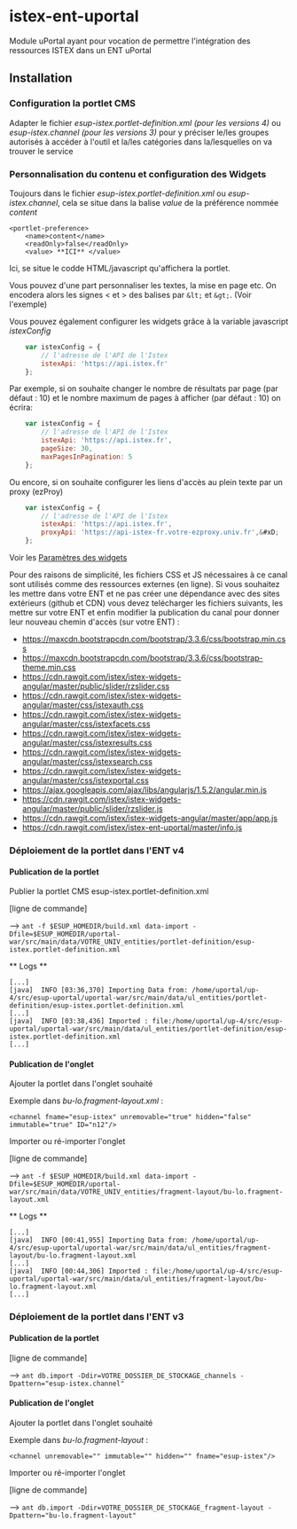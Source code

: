 # istex-ent-uportal

Module uPortal ayant pour vocation de permettre l'intégration des ressources ISTEX dans un ENT uPortal

## Installation

### Configuration la portlet CMS

Adapter le fichier *esup-istex.portlet-definition.xml (pour les versions 4)* ou *esup-istex.channel (pour les versions 3)* pour y préciser le/les groupes autorisés à accéder à l'outil et la/les catégories dans la/lesquelles on va trouver le service

### Personnalisation du contenu et configuration des Widgets

Toujours dans le fichier *esup-istex.portlet-definition.xml* ou *esup-istex.channel*, cela se situe dans la balise *value* de la préférence nommée *content*

    <portlet-preference>
        <name>content</name>
        <readOnly>false</readOnly>
        <value> **ICI** </value>

Ici, se situe le codde HTML/javascript qu'affichera la portlet. 

Vous pouvez d'une part personnaliser les textes, la mise en page etc. On encodera alors les signes < et > des balises par `&lt;` et `&gt;`. (Voir l'exemple)

Vous pouvez également configurer les widgets grâce à la variable javascript *istexConfig*

```javascript
    var istexConfig = {
        // l'adresse de l'API de l'Istex
        istexApi: 'https://api.istex.fr'
    };
```

Par exemple, si on souhaite changer le nombre de résultats par page (par défaut : 10) et le nombre maximum de pages à afficher (par défaut : 10) on écrira:
    
```javascript
    var istexConfig = {
        // l'adresse de l'API de l'Istex
        istexApi: 'https://api.istex.fr',
        pageSize: 30,
        maxPagesInPagination: 5
    };
```

Ou encore, si on souhaite configurer les liens d'accès au plein texte par un proxy (ezProy)
    
```javascript
    var istexConfig = {
        // l'adresse de l'API de l'Istex
        istexApi: 'https://api.istex.fr',
        proxyApi: 'https://api-istex-fr.votre-ezproxy.univ.fr',&#xD;			  
    };
```

Voir les [Paramètres des widgets](https://github.com/istex/istex-widgets-angular#param%C3%A8tres-des-widgets)

Pour des raisons de simplicité, les fichiers CSS et JS nécessaires à ce canal sont utilisés comme des ressources externes (en ligne).
Si vous souhaitez les mettre dans votre ENT et ne pas créer une dépendance avec des sites extérieurs (github et CDN) 
vous devez telécharger les fichiers suivants, les mettre sur votre ENT et enfin modifier la publication du canal pour donner leur nouveau chemin d'accès (sur votre ENT) : 
 * https://maxcdn.bootstrapcdn.com/bootstrap/3.3.6/css/bootstrap.min.css
 * https://maxcdn.bootstrapcdn.com/bootstrap/3.3.6/css/bootstrap-theme.min.css
 * https://cdn.rawgit.com/istex/istex-widgets-angular/master/public/slider/rzslider.css
 * https://cdn.rawgit.com/istex/istex-widgets-angular/master/css/istexauth.css
 * https://cdn.rawgit.com/istex/istex-widgets-angular/master/css/istexfacets.css
 * https://cdn.rawgit.com/istex/istex-widgets-angular/master/css/istexresults.css
 * https://cdn.rawgit.com/istex/istex-widgets-angular/master/css/istexsearch.css
 * https://cdn.rawgit.com/istex/istex-widgets-angular/master/css/istexportal.css
 * https://ajax.googleapis.com/ajax/libs/angularjs/1.5.2/angular.min.js
 * https://cdn.rawgit.com/istex/istex-widgets-angular/master/public/slider/rzslider.js
 * https://cdn.rawgit.com/istex/istex-widgets-angular/master/app/app.js
 * https://cdn.rawgit.com/istex/istex-ent-uportal/master/info.js
			
### Déploiement de la portlet dans l'ENT v4

#### Publication de la portlet

Publier la portlet CMS esup-istex.portlet-definition.xml

[ligne de commande]

--> `ant -f $ESUP_HOMEDIR/build.xml data-import -Dfile=$ESUP_HOMEDIR/uportal-war/src/main/data/VOTRE_UNIV_entities/portlet-definition/esup-istex.portlet-definition.xml`

** Logs **

    [...]
    [java]  INFO [03:36,370] Importing Data from: /home/uportal/up-4/src/esup-uportal/uportal-war/src/main/data/ul_entities/portlet-definition/esup-istex.portlet-definition.xml
    [...]
    [java]  INFO [03:38,436] Imported : file:/home/uportal/up-4/src/esup-uportal/uportal-war/src/main/data/ul_entities/portlet-definition/esup-istex.portlet-definition.xml
    [...]

#### Publication de l'onglet

Ajouter la portlet dans l'onglet souhaité

Exemple dans *bu-lo.fragment-layout.xml* :

`<channel fname="esup-istex" unremovable="true" hidden="false" immutable="true" ID="n12"/>`

Importer ou ré-importer l'onglet

[ligne de commande]

--> `ant -f $ESUP_HOMEDIR/build.xml data-import -Dfile=$ESUP_HOMEDIR/uportal-war/src/main/data/VOTRE_UNIV_entities/fragment-layout/bu-lo.fragment-layout.xml`

** Logs **

    [...]
    [java]  INFO [00:41,955] Importing Data from: /home/uportal/up-4/src/esup-uportal/uportal-war/src/main/data/ul_entities/fragment-layout/bu-lo.fragment-layout.xml
    [...]
    [java]  INFO [00:44,306] Imported : file:/home/uportal/up-4/src/esup-uportal/uportal-war/src/main/data/ul_entities/fragment-layout/bu-lo.fragment-layout.xml
    [...]

### Déploiement de la portlet dans l'ENT v3

#### Publication de la portlet


[ligne de commande]

--> `ant db.import -Ddir=VOTRE_DOSSIER_DE_STOCKAGE_channels -Dpattern="esup-istex.channel"`

#### Publication de l'onglet

Ajouter la portlet dans l'onglet souhaité

Exemple dans *bu-lo.fragment-layout* :

`<channel unremovable="" immutable="" hidden="" fname="esup-istex"/>`

Importer ou ré-importer l'onglet

[ligne de commande]

--> `ant db.import -Ddir=VOTRE_DOSSIER_DE_STOCKAGE_fragment-layout -Dpattern="bu-lo.fragment-layout"`


